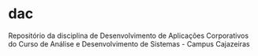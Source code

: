 # dac
Repositório da disciplina de Desenvolvimento de Aplicações Corporativos do Curso de Análise e Desenvolvimento de Sistemas - Campus Cajazeiras
